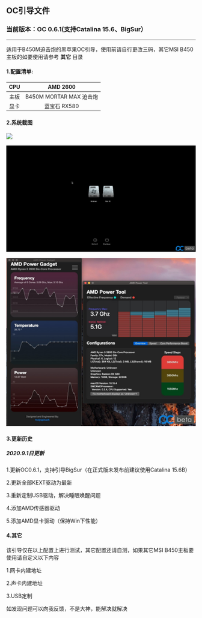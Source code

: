 ## OC引导文件

### 当前版本：OC 0.6.1(支持Catalina 15.6、BigSur）
----------------------

适用于B450M迫击炮的黑苹果OC引导，使用前请自行更改三码，其它MSI B450主板的如要使用请参考 **其它** 目录

#### 1.配置清单:

| CPU | AMD 2600 |
| :----: | :------: |
| 主板 | B450M MORTAR MAX 迫击炮 |
| 显卡 | 蓝宝石 RX580 |

#### 2.系统截图
![](https://ali.xmssdn.micloud.mi.com/2/1566455553514/get_thumbnail?sig=XL266dCP4YjpSLHnOixykeWqncI&data=Rz0-POupByXgAZAHNiBwKsNHkhOLJVfEF92nsNCbIurIkagptvTEjTMMcAfl9jx0bmVUzWVC6syuKrWopwjm_Upm0tGmCHKwlEM-297ZDw7Y7Dxx_MidYX17fo3DjUwO6Dmh01BGRMrDXEFAqCp4110GleewFYo86Gu_rgK-_KMcu5EI4I1suo8hLvTKBgbPfcFcIWM4EbLon9R5J4Ys1-01mqoIcmcbVJFK9y-nhoh2Kyv7phmE1iia-5bsTBCHa0DdCOdM40Ye1pzbSsd-UF0d7XTxhyzJy0CIVzyskNEu1YFUfdRrykxLMlDxk2yCu3-5wkzmEcY&ts=1599101107063&w=1080&h=1080&r=0&_cachekey=8aecac408587236794170abcd9438165) 



![](截图/2.png)



![](截图/3.jpg)



#### 3.更新历史

##### 2020.9.1日更新

1.更新OC0.6.1，支持引导BigSur（在正式版未发布前建议使用Catalina 15.6B）

2.更新全部KEXT驱动为最新

3.重新定制USB驱动，解决睡眠唤醒问题

4.添加AMD传感器驱动

5.添加AMD显卡驱动（保持Win下性能）

#### 4.其它

该引导仅在以上配置上进行测试，其它配置还请自测，如果其它MSI B450主板要使用请自定义以下内容

1.网卡内建地址

2.声卡内建地址

3.USB定制

如发现问题可以向我反馈，不是大神，能解决就解决







